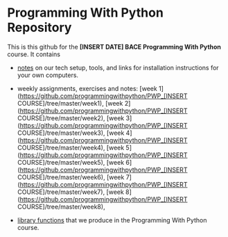 # Programming With Python Repository

This is this github for the **[INSERT DATE] BACE Programming With Python** course. It contains
+ [notes](https://github.com/programmingwithpython/PWP/tree/master/notes) on our tech setup, tools, and links for installation instructions for your own computers.
+ weekly assignments, exercises and notes: 
[week 1](https://github.com/programmingwithpython/PWP_[INSERT COURSE]/tree/master/week1),
[week 2](https://github.com/programmingwithpython/PWP_[INSERT COURSE]/tree/master/week2),
[week 3](https://github.com/programmingwithpython/PWP_[INSERT COURSE]/tree/master/week3),
[week 4](https://github.com/programmingwithpython/PWP_[INSERT COURSE]/tree/master/week4),
[week 5](https://github.com/programmingwithpython/PWP_[INSERT COURSE]/tree/master/week5),
[week 6](https://github.com/programmingwithpython/PWP_[INSERT COURSE]/tree/master/week6),
[week 7](https://github.com/programmingwithpython/PWP_[INSERT COURSE]/tree/master/week7),
[week 8](https://github.com/programmingwithpython/PWP_[INSERT COURSE]/tree/master/week8),


+ [library functions](https://github.com/programmingwithpython/PWP/tree/master/lib) that we produce in the Programming With Python course. 


